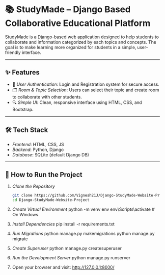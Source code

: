 # 📚 StudyMade – Django Based Collaborative Educational Platform

StudyMade is a Django-based web application designed to help students to collaborate and information categorized by each topics and concepts. The goal is to make learning more organized for students in a simple, user-friendly interface.

---

## ✨ Features

- 🔐 *User Authentication*: Login and Registration system for secure access.
- 🗂 *Room & Topic Selection*: Users can select their topic and create room to collaborate with other students.
- 🔍 *Simple UI*: Clean, responsive interface using HTML, CSS, and Bootstrap.


---

## 🛠 Tech Stack

- *Frontend*: HTML, CSS, JS
- *Backend*: Python, Django
- *Database*: SQLite (default Django DB)

---
## 🚀 How to Run the Project

1. *Clone the Repository*
   ```bash
   git clone https://github.com/Vignesh21J/Django-StudyMade-Website-Project.git
   cd Django-StudyMade-Website-Project

2. *Create Virtual Environment*
  python -m venv env
  env\Scripts\activate   # On Windows

3. *Install Dependencies*
   pip install -r requirements.txt
   
4. *Run Migrations*
  python manage.py makemigrations
  python manage.py migrate

5. *Create Superuser*
  python manage.py createsuperuser

6. *Run the Development Server*
  python manage.py runserver

7. Open your browser and visit: http://127.0.0.1:8000/
